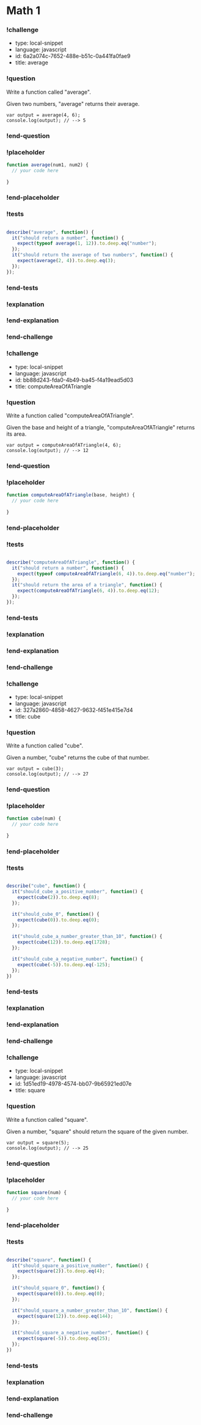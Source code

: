 # Math 1

### !challenge

* type: local-snippet
* language: javascript
* id: 6a2a074c-7652-488e-b51c-0a441fa0fae9
* title: average

### !question

Write a function called "average".

Given two numbers, "average" returns their average.

```
var output = average(4, 6);
console.log(output); // --> 5
```

### !end-question

### !placeholder

```js
function average(num1, num2) {
  // your code here
  
}
```

### !end-placeholder

### !tests

```js

describe("average", function() {
  it("should return a number", function() {
    expect(typeof average(1, 12)).to.deep.eq("number");
  });
  it("should return the average of two numbers", function() {
    expect(average(2, 4)).to.deep.eq(3);
  });
});

```

### !end-tests

### !explanation

### !end-explanation

### !end-challenge

### !challenge

* type: local-snippet
* language: javascript
* id: bb88d243-fda0-4b49-ba45-f4a19ead5d03
* title: computeAreaOfATriangle

### !question

Write a function called "computeAreaOfATriangle".

Given the base and height of a triangle, "computeAreaOfATriangle" returns its area.

```
var output = computeAreaOfATriangle(4, 6);
console.log(output); // --> 12
```

### !end-question

### !placeholder

```js
function computeAreaOfATriangle(base, height) {
  // your code here
  
}
```

### !end-placeholder

### !tests

```js

describe("computeAreaOfATriangle", function() {
  it("should return a number", function() {
    expect(typeof computeAreaOfATriangle(6, 4)).to.deep.eq("number");
  });
  it("should return the area of a triangle", function() {
    expect(computeAreaOfATriangle(6, 4)).to.deep.eq(12);
  });
});

```

### !end-tests

### !explanation

### !end-explanation

### !end-challenge

### !challenge

* type: local-snippet
* language: javascript
* id: 327a2860-4858-4627-9632-f451e415e7d4
* title: cube

### !question

Write a function called "cube".

Given a number, "cube" returns the cube of that number.

```
var output = cube(3);
console.log(output); // --> 27
```

### !end-question

### !placeholder

```js
function cube(num) {
  // your code here
  
}
```

### !end-placeholder

### !tests

```js

describe("cube", function() {
  it("should_cube_a_positive_number", function() {
    expect(cube(2)).to.deep.eq(8);
  });

  it("should_cube_0", function() {
    expect(cube(0)).to.deep.eq(0);
  });

  it("should_cube_a_number_greater_than_10", function() {
    expect(cube(12)).to.deep.eq(1728);
  });

  it("should_cube_a_negative_number", function() {
    expect(cube(-5)).to.deep.eq(-125);
  });
})

```

### !end-tests

### !explanation

### !end-explanation

### !end-challenge

### !challenge

* type: local-snippet
* language: javascript
* id: 1d51ed19-4978-4574-bb07-9b65921ed07e
* title: square

### !question

Write a function called "square".

Given a number, "square" should return the square of the given number.

```
var output = square(5);
console.log(output); // --> 25
```

### !end-question

### !placeholder

```js
function square(num) {
  // your code here
  
}
```

### !end-placeholder

### !tests

```js

describe("square", function() {
  it("should_square_a_positive_number", function() {
    expect(square(2)).to.deep.eq(4);
  });

  it("should_square_0", function() {
    expect(square(0)).to.deep.eq(0);
  });

  it("should_square_a_number_greater_than_10", function() {
    expect(square(12)).to.deep.eq(144);
  });

  it("should_square_a_negative_number", function() {
    expect(square(-5)).to.deep.eq(25);
  });
})

```

### !end-tests

### !explanation

### !end-explanation

### !end-challenge
